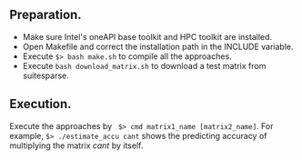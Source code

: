 ## Preparation.
- Make sure Intel's oneAPI base toolkit and HPC toolkit are installed. 
- Open Makefile and correct the installation path in the INCLUDE variable. 
- Execute ``` $> bash make.sh ``` to compile all the approaches.
- Execute ```bash download_matrix.sh``` to download a test matrix from suitesparse.

## Execution.
Execute the approaches by ``` $> cmd matrix1_name [matrix2_name]```.
For example, ``` $> ./estimate_accu cant ``` shows the predicting accuracy of multiplying the matrix *cant* by itself.


